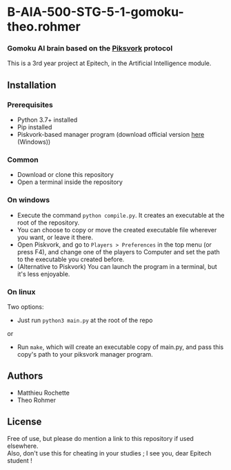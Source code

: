# B-AIA-500-STG-5-1-gomoku-theo.rohmer
### Gomoku AI brain based on the [Piksvork](https://svn.code.sf.net/p/piskvork/code/trunk/source/doc/protocl2en.htm) protocol

This is a 3rd year project at Epitech, in the Artificial Intelligence module.

## Installation
### Prerequisites
- Python 3.7+ installed
- Pip installed
- Piskvork-based manager program (download official version [here](https://gomocup.org/download-gomocup-manager/) (Windows))

### Common

- Download or clone this repository
- Open a terminal inside the repository

### On windows

- Execute the command `python compile.py`. It creates an executable at the root of the repository.
- You can choose to copy or move the created executable file wherever you want, or leave it there.
- Open Piskvork, and go to `Players > Preferences` in the top menu (or press F4), and change one of the players to Computer and set the path to the executable you created before.
- (Alternative to Piskvork) You can launch the program in a terminal, but it's less enjoyable.

### On linux
Two options:  
- Just run `python3 main.py` at the root of the repo  
  
or  
  
- Run `make`, which will create an executable copy of main.py, and pass this copy's path to your piksvork manager program.

## Authors
- Matthieu Rochette
- Theo Rohmer

## License
Free of use, but please do mention a link to this repository if used elsewhere.  
Also, don't use this for cheating in your studies ; I see you, dear Epitech student !
